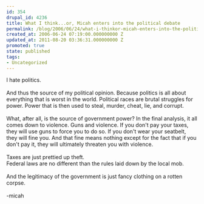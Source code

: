 ```yaml
---
id: 354
drupal_id: 4236
title: What I think...or, Micah enters into the political debate
permalink: /blog/2006/06/24/what-i-thinkor-micah-enters-into-the-political-debate/
created_at: 2006-06-24 07:19:00.000000000 Z
updated_at: 2011-08-20 03:36:31.000000000 Z
promoted: true
state: published
tags:
- Uncategorized
---
```

I hate politics.<br /><br />And thus the source of my political opinion. Because politics is all about everything that is worst in the world. Political races are brutal struggles for power. Power that is then used to steal, murder, cheat, lie, and corrupt.<br /><br />What, after all, is the source of government power? In the final analysis, it all comes down to violence. Guns and violence. If you don't pay your taxes, they will use guns to force you to do so. If you don't wear your seatbelt, they will fine you. And that fine means nothing except for the fact that if you don't pay it, they will ultimately threaten you with violence.<br /><br />Taxes are just prettied up theft.<br />Federal laws are no different than the rules laid down by the local mob.<br /><br />And the legitimacy of the government is just fancy clothing on a rotten corpse.<br /><br />-micah
